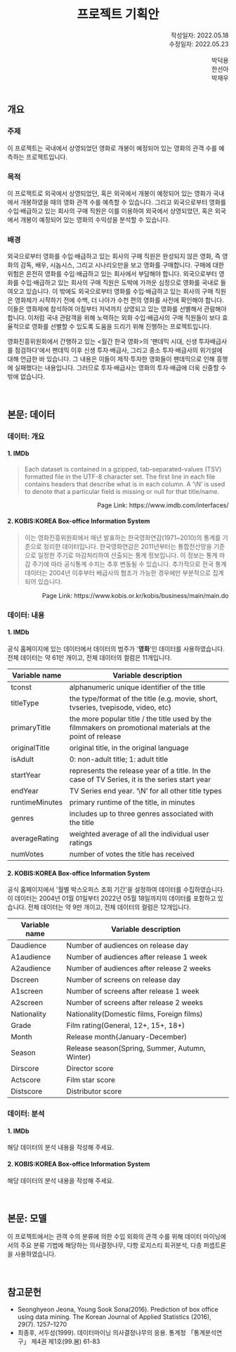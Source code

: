 <h1 align="center">프로젝트 기획안</h1>

<div align="Right">
    작성일자: 2022.05.18
    </br>
    수정일자: 2022.05.23
    </br>
    </br>
    박덕용 
    </br>
    한선아
    <br>
    박재우
</div>

</br>

## 개요

### 주제
이 프로젝트는 국내에서 상영되었던 영화로 개봉이 예정되어 있는 영화의 관객 수를 예측하는 프로젝트입니다. 

### 목적
이 프로젝트로 외국에서 상영되었던, 혹은 외국에서 개봉이 예정되어 있는 영화가 국내에서 개봉하였을 때의 영화 관객 수를 예측할 수 있습니다. 그리고 외국으로부터 영화를 수입·배급하고 있는 회사의 구매 직원은 이를 이용하여 외국에서 상영되었던, 혹은 외국에서 개봉이 예정되어 있는 영화의 수익성을 분석할 수 있습니다. 

### 배경
외국으로부터 영화를 수입·배급하고 있는 회사의 구매 직원은 완성되지 않은 영화, 즉 영화의 감독, 배우, 시놉시스, 그리고 시나리오만을 보고 영화를 구매합니다. 구매에 대한 위험은 온전히 영화를 수입·배급하고 있는 회사에서 부담해야 합니다. 외국으로부터 영화를 수입·배급하고 있는 회사의 구매 직원은 도박에 가까운 심정으로 영화를 국내로 들여오고 있습니다. 이 밖에도 외국으로부터 영화를 수입·배급하고 있는 회사의 구매 직원은 영화제가 시작하기 전에 수백, 더 나아가 수천 편의 영화를 사전에 확인해야 합니다. 이들은 영화제에 참석하여 아침부터 저녁까지 상영되고 있는 영화를 선별해서 관람해야 합니다. 이처럼 국내 관람객을 위해 노력하는 외화 수입·배급사의 구매 직원들이 보다 효율적으로 영화를 선별할 수 있도록 도움을 드리기 위해 진행하는 프로젝트입니다. 

영화진흥위원회에서 간행하고 있는 <월간 한국 영화>의 '팬데믹 시대, 신생 투자배급사를 점검하다'에서 팬데믹 이후 신생 투자·배급사, 그리고 중소 투자·배급사의 위기설에 대해 언급한 바 있습니다. 그 내용은 이들이 제작·투자한 영화들이 팬데믹으로 인해 흥행에 실패했다는 내용입니다. 그러므로 투자·배급사는 영화의 투자·배급에 더욱 신중할 수밖에 없습니다.

<br/>

## 본문: 데이터

### 데이터: 개요

#### 1. IMDb
> Each dataset is contained in a gzipped, tab-separated-values (TSV) formatted file in the UTF-8 character set. The first line in each file contains headers that describe what is in each column. A ‘\N’ is used to denote that a particular field is missing or null for that title/name.

<div align="Right">
    Page Link: https://www.imdb.com/interfaces/
</div>

#### 2. KOBIS:KOREA Box-office Information System
> 이는 영화진흥위원회에서 매년 발표하는 한국영화연감(1971~2010)의 통계를 기준으로 정리한 데이터입니다. 한국영화연감은 2011년부터는 통합전산망을 기준으로 일정한 주기로 마감처리하여 산출되는 통계 정보입니다. 이 정보는 통계 마감 주기에 따라 공식통계 수치는 추후 변동될 수 있습니다. 추가적으로 전국 통계 데이터는 2004년 이후부터 배급사의 협조가 가능한 경우에만 부분적으로 집계되어 있습니다.

<div align="Right">
    Page Link: https://www.kobis.or.kr/kobis/business/main/main.do
</div>

### 데이터: 내용

#### 1. IMDb
공식 홈페이지에 있는 데이터에서 데이터의 범주가 '**영화**'인 데이터를 사용하였습니다. 전체 데이터는 약 61만 개이고, 전체 데이터의 컬럼은 11개입니다.

|Variable name|Variable description|
|------|---|
|tconst|alphanumeric unique identifier of the title|
|titleType|the type/format of the title (e.g. movie, short, tvseries, tvepisode, video, etc)|
|primaryTitle|the more popular title / the title used by the filmmakers on promotional materials at the point of release|
|originalTitle|original title, in the original language|
|isAdult|0: non-adult title; 1: adult title|
|startYear|represents the release year of a title. In the case of TV Series, it is the series start year|
|endYear|TV Series end year. ‘\N’ for all other title types|
|runtimeMinutes|primary runtime of the title, in minutes|
|genres|includes up to three genres associated with the title|
|averageRating|weighted average of all the individual user ratings|
|numVotes|number of votes the title has received|

#### 2. KOBIS:KOREA Box-office Information System
공식 홈페이지에서 '월별 박스오피스 조회 기간'을 설정하여 데이터를 수집하였습니다. 이 데이터는 2004년 01월 01일부터 2022년 05월 18일까지의 데이터를 포함하고 있습니다. 전체 데이터는 약 9만 개이고, 전체 데이터의 컬럼은 12개입니다.

|Variable name|Variable description|
|------|---|
|Daudience|Number of audiences on release day|
|A1audience|Number of audiences after release 1 week|
|A2audience|Number of audiences after release 2 weeks|
|Dscreen|Number of screens on release day|
|A1screen|Number of screens after release 1 week|
|A2screen|Number of screens after release 2 weeks|
|Nationality|Nationality(Domestic films, Foreign films)|
|Grade|Film rating(General, 12+, 15+, 18+)|
|Month|Release month(January-December)|
|Season|Release season(Spring, Summer, Autumn, Winter)|
|Dirscore|Director score|
|Actscore|Film star score|
|Distscore|Distributor score|

### 데이터: 분석

#### 1. IMDb
해당 데이터의 분석 내용을 작성해 주세요.

#### 2. KOBIS:KOREA Box-office Information System
해당 데이터의 분석 내용을 작성해 주세요.

</br>

## 본문: 모델

이 프로젝트에서는 관객 수의 분류에 의한 수입 외화의 관객 수를 위해 데이터 마이닝에서의 주요 분류 기법에 해당하는 의사결정나무, 다항 로지스티 회귀분석, 다층 퍼셉트론을 사용하였습니다. 

<br/>

## 참고문헌

- Seonghyeon Jeona, Young Sook Sona(2016). Prediction of box office using data mining. The Korean Journal of Applied Statistics (2016), 29(7). 1257–1270
- 최종후, 서두성(1999). 데이터마이닝 의사결정나무의 응용. 통계청 「통계분석연구」 제4권 제1호(99.봄) 61-83
